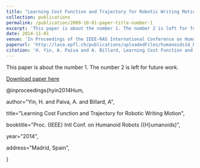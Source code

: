 ```yaml
---
title: "Learning Cost Function and Trajectory for Robotic Writing Motion"
collection: publications
permalink: /publication/2009-10-01-paper-title-number-1
excerpt: 'This paper is about the number 1. The number 2 is left for future work.'
date: 2014-11-01
venue: 'In Proceedings of the IEEE-RAS International Conference on Humanoid Robots (HUMANOIDS), Madrid, Spain'
paperurl: 'http://lasa.epfl.ch/publications/uploadedFiles/humanoids14_hyin_final.pdf'
citation: 'H. Yin, A. Paiva and A. Billard, Learning Cost Function and Trajectory for Robotic Writing Motion, In Proceedings of the IEEE-RAS International Conference on Humanoid Robots (HUMANOIDS), Madrid, Spain, 2014'
---
```

This paper is about the number 1. The number 2 is left for future work.

[Download paper here](http://lasa.epfl.ch/publications/uploadedFiles/humanoids14_hyin_final.pdf)


@inproceedings{hyin2014Hum,

author="Yin, H. and Paiva, A. and Billard, A",

title="Learning Cost Function and Trajectory for Robotic Writing Motion",

booktitle="Proc. {IEEE} Intl Conf. on Humanoid Robots ({H}umanoids)",

year="2014",

address="Madrid, Spain",

}
